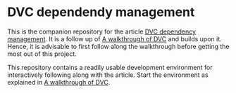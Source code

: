 # DVC dependendy management

This is the companion repository for the article [DVC dependency management](https://blog.codecentric.de/en/????/??/?/).
It is a follow up of [A walkthrough of DVC](https://github.com/bbesser/dvc-walkthrough) and builds upon it.
Hence, it is advisable to first follow along the walkthrough before getting the most out of this project.

This repository contains a readily usable development environment for interactively following along with the article.
Start the environment as explained in [A walkthrough of DVC](https://github.com/bbesser/dvc-walkthrough).
